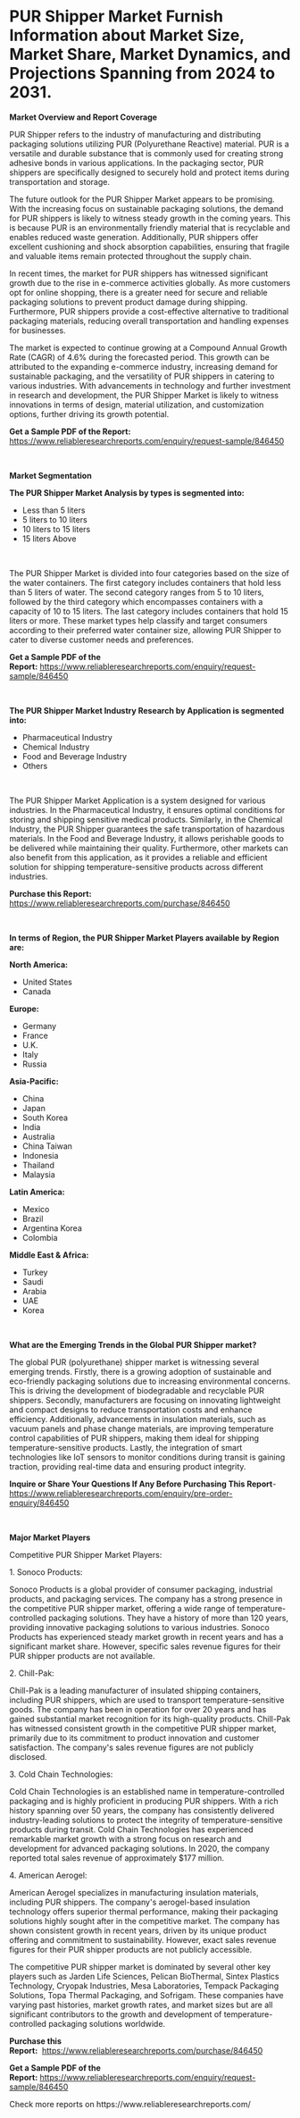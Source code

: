<p><h1>PUR Shipper Market Furnish Information about Market Size, Market Share, Market Dynamics, and Projections Spanning from 2024 to 2031.</h1></p><p><strong>Market Overview and Report Coverage</strong></p>
<p><p>PUR Shipper refers to the industry of manufacturing and distributing packaging solutions utilizing PUR (Polyurethane Reactive) material. PUR is a versatile and durable substance that is commonly used for creating strong adhesive bonds in various applications. In the packaging sector, PUR shippers are specifically designed to securely hold and protect items during transportation and storage.</p><p>The future outlook for the PUR Shipper Market appears to be promising. With the increasing focus on sustainable packaging solutions, the demand for PUR shippers is likely to witness steady growth in the coming years. This is because PUR is an environmentally friendly material that is recyclable and enables reduced waste generation. Additionally, PUR shippers offer excellent cushioning and shock absorption capabilities, ensuring that fragile and valuable items remain protected throughout the supply chain.</p><p>In recent times, the market for PUR shippers has witnessed significant growth due to the rise in e-commerce activities globally. As more customers opt for online shopping, there is a greater need for secure and reliable packaging solutions to prevent product damage during shipping. Furthermore, PUR shippers provide a cost-effective alternative to traditional packaging materials, reducing overall transportation and handling expenses for businesses.</p><p>The market is expected to continue growing at a Compound Annual Growth Rate (CAGR) of 4.6% during the forecasted period. This growth can be attributed to the expanding e-commerce industry, increasing demand for sustainable packaging, and the versatility of PUR shippers in catering to various industries. With advancements in technology and further investment in research and development, the PUR Shipper Market is likely to witness innovations in terms of design, material utilization, and customization options, further driving its growth potential.</p></p>
<p><strong>Get a Sample PDF of the Report:</strong> <a href="https://www.reliableresearchreports.com/enquiry/request-sample/846450">https://www.reliableresearchreports.com/enquiry/request-sample/846450</a></p>
<p>&nbsp;</p>
<p><strong>Market Segmentation</strong></p>
<p><strong>The PUR Shipper Market Analysis by types is segmented into:</strong></p>
<p><ul><li>Less than 5 liters</li><li>5 liters to 10 liters</li><li>10 liters to 15 liters</li><li>15 liters Above</li></ul></p>
<p>&nbsp;</p>
<p><p>The PUR Shipper Market is divided into four categories based on the size of the water containers. The first category includes containers that hold less than 5 liters of water. The second category ranges from 5 to 10 liters, followed by the third category which encompasses containers with a capacity of 10 to 15 liters. The last category includes containers that hold 15 liters or more. These market types help classify and target consumers according to their preferred water container size, allowing PUR Shipper to cater to diverse customer needs and preferences.</p></p>
<p><strong>Get a Sample PDF of the Report:</strong>&nbsp;<a href="https://www.reliableresearchreports.com/enquiry/request-sample/846450">https://www.reliableresearchreports.com/enquiry/request-sample/846450</a></p>
<p>&nbsp;</p>
<p><strong>The PUR Shipper Market Industry Research by Application is segmented into:</strong></p>
<p><ul><li>Pharmaceutical Industry</li><li>Chemical Industry</li><li>Food and Beverage Industry</li><li>Others</li></ul></p>
<p>&nbsp;</p>
<p><p>The PUR Shipper Market Application is a system designed for various industries. In the Pharmaceutical Industry, it ensures optimal conditions for storing and shipping sensitive medical products. Similarly, in the Chemical Industry, the PUR Shipper guarantees the safe transportation of hazardous materials. In the Food and Beverage Industry, it allows perishable goods to be delivered while maintaining their quality. Furthermore, other markets can also benefit from this application, as it provides a reliable and efficient solution for shipping temperature-sensitive products across different industries.</p></p>
<p><strong>Purchase this Report:</strong>&nbsp; <a href="https://www.reliableresearchreports.com/purchase/846450">https://www.reliableresearchreports.com/purchase/846450</a></p>
<p>&nbsp;</p>
<p><strong>In terms of Region, the PUR Shipper Market Players available by Region are:</strong></p>
<p>
    <p> <strong> North America: </strong>
        <ul>
            <li>United States</li>
            <li>Canada</li>
        </ul>
        </p> 
    <p> <strong> Europe: </strong>
        <ul>
            <li>Germany</li>
            <li>France</li>
            <li>U.K.</li>
            <li>Italy</li>
            <li>Russia</li>
        </ul>
        </p> 
    <p> <strong> Asia-Pacific: </strong>
        <ul>
            <li>China</li>
            <li>Japan</li>
            <li>South Korea</li>
            <li>India</li>
            <li>Australia</li>
            <li>China Taiwan</li>
            <li>Indonesia</li>
            <li>Thailand</li>
            <li>Malaysia</li>
        </ul>
        </p> 
    <p> <strong> Latin America: </strong>
        <ul>
            <li>Mexico</li>
            <li>Brazil</li>
            <li>Argentina Korea</li>
            <li>Colombia</li>
        </ul>
        </p> 
    <p> <strong> Middle East & Africa: </strong>
        <ul>
            <li>Turkey</li>
            <li>Saudi</li>
            <li>Arabia</li>
            <li>UAE</li>
            <li>Korea</li>
        </ul>
    </p>
    </p>
<p>&nbsp;</p>
<p><strong>What are the Emerging Trends in the Global PUR Shipper market?</strong></p>
<p><p>The global PUR (polyurethane) shipper market is witnessing several emerging trends. Firstly, there is a growing adoption of sustainable and eco-friendly packaging solutions due to increasing environmental concerns. This is driving the development of biodegradable and recyclable PUR shippers. Secondly, manufacturers are focusing on innovating lightweight and compact designs to reduce transportation costs and enhance efficiency. Additionally, advancements in insulation materials, such as vacuum panels and phase change materials, are improving temperature control capabilities of PUR shippers, making them ideal for shipping temperature-sensitive products. Lastly, the integration of smart technologies like IoT sensors to monitor conditions during transit is gaining traction, providing real-time data and ensuring product integrity.</p></p>
<p><strong>Inquire or Share Your Questions If Any Before Purchasing This Report</strong>- <a href="https://www.reliableresearchreports.com/enquiry/pre-order-enquiry/846450">https://www.reliableresearchreports.com/enquiry/pre-order-enquiry/846450</a></p>
<p>&nbsp;</p>
<p><strong>Major Market Players</strong></p>
<p><p>Competitive PUR Shipper Market Players:</p><p>1. Sonoco Products:</p><p>Sonoco Products is a global provider of consumer packaging, industrial products, and packaging services. The company has a strong presence in the competitive PUR shipper market, offering a wide range of temperature-controlled packaging solutions. They have a history of more than 120 years, providing innovative packaging solutions to various industries. Sonoco Products has experienced steady market growth in recent years and has a significant market share. However, specific sales revenue figures for their PUR shipper products are not available.</p><p>2. Chill-Pak:</p><p>Chill-Pak is a leading manufacturer of insulated shipping containers, including PUR shippers, which are used to transport temperature-sensitive goods. The company has been in operation for over 20 years and has gained substantial market recognition for its high-quality products. Chill-Pak has witnessed consistent growth in the competitive PUR shipper market, primarily due to its commitment to product innovation and customer satisfaction. The company's sales revenue figures are not publicly disclosed.</p><p>3. Cold Chain Technologies:</p><p>Cold Chain Technologies is an established name in temperature-controlled packaging and is highly proficient in producing PUR shippers. With a rich history spanning over 50 years, the company has consistently delivered industry-leading solutions to protect the integrity of temperature-sensitive products during transit. Cold Chain Technologies has experienced remarkable market growth with a strong focus on research and development for advanced packaging solutions. In 2020, the company reported total sales revenue of approximately $177 million.</p><p>4. American Aerogel:</p><p>American Aerogel specializes in manufacturing insulation materials, including PUR shippers. The company's aerogel-based insulation technology offers superior thermal performance, making their packaging solutions highly sought after in the competitive market. The company has shown consistent growth in recent years, driven by its unique product offering and commitment to sustainability. However, exact sales revenue figures for their PUR shipper products are not publicly accessible.</p><p>The competitive PUR shipper market is dominated by several other key players such as Jarden Life Sciences, Pelican BioThermal, Sintex Plastics Technology, Cryopak Industries, Mesa Laboratories, Tempack Packaging Solutions, Topa Thermal Packaging, and Sofrigam. These companies have varying past histories, market growth rates, and market sizes but are all significant contributors to the growth and development of temperature-controlled packaging solutions worldwide.</p></p>
<p><strong>Purchase this Report:</strong>&nbsp;&nbsp;<a href="https://www.reliableresearchreports.com/purchase/846450">https://www.reliableresearchreports.com/purchase/846450</a></p>
<p></p>
<p><strong>Get a Sample PDF of the Report:</strong>&nbsp;<a href="https://www.reliableresearchreports.com/enquiry/request-sample/846450">https://www.reliableresearchreports.com/enquiry/request-sample/846450</a></p>
<p>Check more reports on https://www.reliableresearchreports.com/</p>